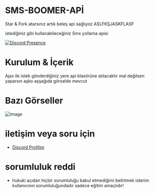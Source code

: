# SMS-BOOMER-APİ
Star & Fork atarsınız artık beleş api sağlıyoz ASLFKŞJASKFLASF

istediğiniz gibi kullanabileceğiniz Sms yollama apisi

  

[![Discord Presence](https://lanyard.cnrad.dev/api/1108498175653859358)](https://discord.com/users/1108498175653859358)

  
 # Kurulum & İçerik 


Ajax ile istek gönderdiğiniz yere api klasörüne atılacaktır mal değilsen yaparsın aşko aşşağıda görselde mevcut

  

 # Bazı Görseller  

![image](https://github.com/WEDALARISEWMEM/SMS-BOOMER-AP1/assets/97955568/ff950a13-6a2f-48fd-98ba-80fa3d54a3d1)

 # iletişim veya soru için

 - [Discord Profilim](https://discord.com/users/1108498175653859358)

# sorumluluk reddi

- hukuki açıdan hiçbir sorumluluğu kabul etmediğimi belirtmek isterim kullanıcının sorumluluğundadır sadece eğitim amaçlıdır!
